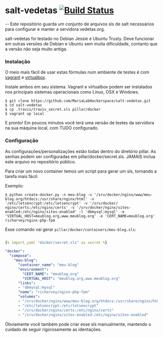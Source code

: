 # salt-vedetas [![Build Status](https://travis-ci.org/MariaLabHackerspace/salt-vedetas.svg?branch=master)](https://travis-ci.org/MariaLabHackerspace/salt-vedetas)
--
Este repositório guarda um conjunto de arquivos sls de salt necessários para configurar e manter a servidora vedetas.org.

salt-vedetas foi testado no Debian Jessie e Ubuntu Trusty. Deve funcionar em outras versões de Debian e Ubuntu sem muita dificuldade, contanto que a versão não seja muito antiga. 

### Instalação

O meio mais fácil de usar estas fórmulas num ambiente de testes é com [vagrant](https://www.vagrantup.com/) e [virtualbox](https://www.virtualbox.org/).

Instale ambos em seu sistema. Vagrant e virtualbox podem ser instalados nos principais sistemas operacionais como Linux, OSX e Windows. 

    $ git clone https://github.com/MariaLabHackerspace/salt-vedetas.git
    $ cd salt-vedetas
    $ cp .travis/travis_secret.sls pillar/docker
    $ vagrant up local

E pronto! Em poucos minutos você terá uma versão de testes da servidora na sua máquina local, com TUDO configurado.

### Configuração

As configurações/personalizações estão todas dentro do diretório pillar. As senhas podem ser configuradas em pillar/docker/secret.sls. JAMAIS inclua este arquivo no repositório público.

Para criar um novo container temos um script para gerar um sls, tornando a tarefa mais fácil:

Exemplo:

    $ python create-docker.py -n meu-blog -v '/srv/docker/nginx/www/meu-blog.org/htdocs:/usr/share/nginx/html' -v '/etc/letsencrypt:/etc/letsencrypt' -v '/srv/docker/
    nginx/certs:/etc/nginx/certs' -v '/srv/docker/nginx/sites-enabled:/etc/nginx/sites-enabled' -l 'dbmysql:mysql' -e 'VIRTUAL_HOST=meublog.org,www.meublog.org' -e 'CERT_NAME=meublog.org' richarvey/nginx-php-fpm

Esse comando vai gerar `pillar/docker/containers/meu-blog.sls`:

```yaml

{% import_yaml "docker/secret.sls" as secret %}

"docker":
  "compose":
    "meu-blog":
      "container_name": "meu-blog"
      "environment":
        "CERT_NAME": "meublog.org"
        "VIRTUAL_HOST": "meublog.org,www.meublog.org"
      "links":
      - "dbmysql:mysql"
      "name": "richarvey/nginx-php-fpm"
      "volumes":
      - "/srv/docker/nginx/www/meu-blog.org/htdocs:/usr/share/nginx/html"
      - "/etc/letsencrypt:/etc/letsencrypt"
      - "/srv/docker/nginx/certs:/etc/nginx/certs"
      - "/srv/docker/nginx/sites-enabled:/etc/nginx/sites-enabled"
```

Óbviamente você também pode criar esse sls manualmente, mantendo o cuidado de seguir rigorosamente as identações. 
